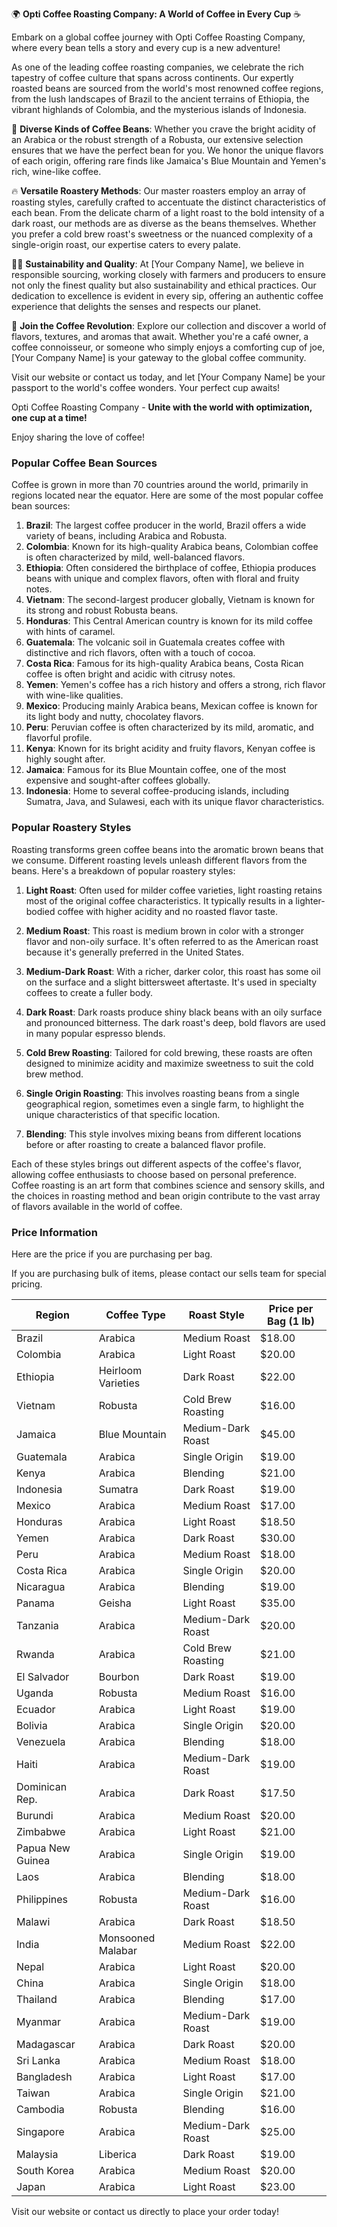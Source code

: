 
🌍 **Opti Coffee Roasting Company: A World of Coffee in Every Cup** ☕

Embark on a global coffee journey with Opti Coffee Roasting Company, where every bean tells a story and every cup is a new adventure!

As one of the leading coffee roasting companies, we celebrate the rich tapestry of coffee culture that spans across continents. Our expertly roasted beans are sourced from the world's most renowned coffee regions, from the lush landscapes of Brazil to the ancient terrains of Ethiopia, the vibrant highlands of Colombia, and the mysterious islands of Indonesia.

🌿 **Diverse Kinds of Coffee Beans**:
Whether you crave the bright acidity of an Arabica or the robust strength of a Robusta, our extensive selection ensures that we have the perfect bean for you. We honor the unique flavors of each origin, offering rare finds like Jamaica's Blue Mountain and Yemen's rich, wine-like coffee.

🔥 **Versatile Roastery Methods**:
Our master roasters employ an array of roasting styles, carefully crafted to accentuate the distinct characteristics of each bean. From the delicate charm of a light roast to the bold intensity of a dark roast, our methods are as diverse as the beans themselves. Whether you prefer a cold brew roast's sweetness or the nuanced complexity of a single-origin roast, our expertise caters to every palate.

👨‍🌾 **Sustainability and Quality**:
At [Your Company Name], we believe in responsible sourcing, working closely with farmers and producers to ensure not only the finest quality but also sustainability and ethical practices. Our dedication to excellence is evident in every sip, offering an authentic coffee experience that delights the senses and respects our planet.

🎉 **Join the Coffee Revolution**:
Explore our collection and discover a world of flavors, textures, and aromas that await. Whether you're a café owner, a coffee connoisseur, or someone who simply enjoys a comforting cup of joe, [Your Company Name] is your gateway to the global coffee community.

Visit our website or contact us today, and let [Your Company Name] be your passport to the world's coffee wonders. Your perfect cup awaits!


Opti Coffee Roasting Company - **Unite with the world with optimization, one cup at a time!**

Enjoy sharing the love of coffee!


### Popular Coffee Bean Sources

Coffee is grown in more than 70 countries around the world, primarily in regions located near the equator. Here are some of the most popular coffee bean sources:

1. **Brazil**: The largest coffee producer in the world, Brazil offers a wide variety of beans, including Arabica and Robusta.
2. **Colombia**: Known for its high-quality Arabica beans, Colombian coffee is often characterized by mild, well-balanced flavors.
3. **Ethiopia**: Often considered the birthplace of coffee, Ethiopia produces beans with unique and complex flavors, often with floral and fruity notes.
4. **Vietnam**: The second-largest producer globally, Vietnam is known for its strong and robust Robusta beans.
5. **Honduras**: This Central American country is known for its mild coffee with hints of caramel.
6. **Guatemala**: The volcanic soil in Guatemala creates coffee with distinctive and rich flavors, often with a touch of cocoa.
7. **Costa Rica**: Famous for its high-quality Arabica beans, Costa Rican coffee is often bright and acidic with citrusy notes.
8. **Yemen**: Yemen's coffee has a rich history and offers a strong, rich flavor with wine-like qualities.
9. **Mexico**: Producing mainly Arabica beans, Mexican coffee is known for its light body and nutty, chocolatey flavors.
10. **Peru**: Peruvian coffee is often characterized by its mild, aromatic, and flavorful profile.
11. **Kenya**: Known for its bright acidity and fruity flavors, Kenyan coffee is highly sought after.
12. **Jamaica**: Famous for its Blue Mountain coffee, one of the most expensive and sought-after coffees globally.
13. **Indonesia**: Home to several coffee-producing islands, including Sumatra, Java, and Sulawesi, each with its unique flavor characteristics.

### Popular Roastery Styles

Roasting transforms green coffee beans into the aromatic brown beans that we consume. Different roasting levels unleash different flavors from the beans. Here's a breakdown of popular roastery styles:

1. **Light Roast**: Often used for milder coffee varieties, light roasting retains most of the original coffee characteristics. It typically results in a lighter-bodied coffee with higher acidity and no roasted flavor taste.

2. **Medium Roast**: This roast is medium brown in color with a stronger flavor and non-oily surface. It's often referred to as the American roast because it's generally preferred in the United States.

3. **Medium-Dark Roast**: With a richer, darker color, this roast has some oil on the surface and a slight bittersweet aftertaste. It's used in specialty coffees to create a fuller body.

4. **Dark Roast**: Dark roasts produce shiny black beans with an oily surface and pronounced bitterness. The dark roast's deep, bold flavors are used in many popular espresso blends.

5. **Cold Brew Roasting**: Tailored for cold brewing, these roasts are often designed to minimize acidity and maximize sweetness to suit the cold brew method.

6. **Single Origin Roasting**: This involves roasting beans from a single geographical region, sometimes even a single farm, to highlight the unique characteristics of that specific location.

7. **Blending**: This style involves mixing beans from different locations before or after roasting to create a balanced flavor profile.

Each of these styles brings out different aspects of the coffee's flavor, allowing coffee enthusiasts to choose based on personal preference. Coffee roasting is an art form that combines science and sensory skills, and the choices in roasting method and bean origin contribute to the vast array of flavors available in the world of coffee.

### Price Information

Here are the price if you are purchasing per bag.

If you are purchasing bulk of items, please contact our sells team for special pricing.


| Region          | Coffee Type            | Roast Style        | Price per Bag (1 lb) |
|-----------------|------------------------|--------------------|----------------------|
| Brazil          | Arabica                | Medium Roast       | $18.00               |
| Colombia        | Arabica                | Light Roast        | $20.00               |
| Ethiopia        | Heirloom Varieties     | Dark Roast         | $22.00               |
| Vietnam         | Robusta                | Cold Brew Roasting | $16.00               |
| Jamaica         | Blue Mountain          | Medium-Dark Roast  | $45.00               |
| Guatemala       | Arabica                | Single Origin      | $19.00               |
| Kenya           | Arabica                | Blending           | $21.00               |
| Indonesia       | Sumatra                | Dark Roast         | $19.00               |
| Mexico          | Arabica                | Medium Roast       | $17.00               |
| Honduras        | Arabica                | Light Roast        | $18.50               |
| Yemen           | Arabica                | Dark Roast         | $30.00               |
| Peru            | Arabica                | Medium Roast       | $18.00               |
| Costa Rica      | Arabica                | Single Origin      | $20.00               |
| Nicaragua       | Arabica                | Blending           | $19.00               |
| Panama          | Geisha                 | Light Roast        | $35.00               |
| Tanzania        | Arabica                | Medium-Dark Roast  | $20.00               |
| Rwanda          | Arabica                | Cold Brew Roasting | $21.00               |
| El Salvador     | Bourbon                | Dark Roast         | $19.00               |
| Uganda          | Robusta                | Medium Roast       | $16.00               |
| Ecuador         | Arabica                | Light Roast        | $19.00               |
| Bolivia         | Arabica                | Single Origin      | $20.00               |
| Venezuela       | Arabica                | Blending           | $18.00               |
| Haiti           | Arabica                | Medium-Dark Roast  | $19.00               |
| Dominican Rep.  | Arabica                | Dark Roast         | $17.50               |
| Burundi         | Arabica                | Medium Roast       | $20.00               |
| Zimbabwe        | Arabica                | Light Roast        | $21.00               |
| Papua New Guinea| Arabica                | Single Origin      | $19.00               |
| Laos            | Arabica                | Blending           | $18.00               |
| Philippines     | Robusta                | Medium-Dark Roast  | $16.00               |
| Malawi          | Arabica                | Dark Roast         | $18.50               |
| India           | Monsooned Malabar      | Medium Roast       | $22.00               |
| Nepal           | Arabica                | Light Roast        | $20.00               |
| China           | Arabica                | Single Origin      | $18.00               |
| Thailand        | Arabica                | Blending           | $17.00               |
| Myanmar         | Arabica                | Medium-Dark Roast  | $19.00               |
| Madagascar      | Arabica                | Dark Roast         | $20.00               |
| Sri Lanka       | Arabica                | Medium Roast       | $18.00               |
| Bangladesh      | Arabica                | Light Roast        | $17.00               |
| Taiwan          | Arabica                | Single Origin      | $21.00               |
| Cambodia        | Robusta                | Blending           | $16.00               |
| Singapore       | Arabica                | Medium-Dark Roast  | $25.00               |
| Malaysia        | Liberica               | Dark Roast         | $19.00               |
| South Korea     | Arabica                | Medium Roast       | $20.00               |
| Japan           | Arabica                | Light Roast        | $23.00               |

Visit our website or contact us directly to place your order today!

